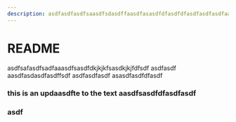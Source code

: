 ```yaml
---
description: asdfasdfasdfsaasdfsdasdffaasdfasasdfdfasdfdfasdfasdfasdfaasdfasdfsdfasdf
---
```


# README

asdfsafasdfsadfaaasdfsasdfdkjkjkfsasdkjkjfdfsdf asdfasdf aasdfasdasdfasdffsdf asdfasdfasdf asasdfasdfdfasdf

### this is an updaasdfte to the text aasdfsasdfdfasdfasdf

### asdf
